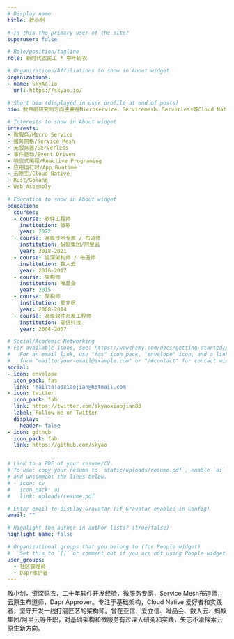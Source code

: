 ```yaml
---
# Display name
title: 敖小剑

# Is this the primary user of the site?
superuser: false

# Role/position/tagline
role: 新时代农民工 * 中年码农

# Organizations/Affiliations to show in About widget
organizations:
- name: SkyAo.io
  url: https://skyao.io/

# Short bio (displayed in user profile at end of posts)
bio: 我目前研究的方向主要在Microservice、Servicemesh、Serverless等Cloud Native相关的领域，全职从事Dapr开发，欢迎交流和指导

# Interests to show in About widget
interests:
- 微服务/Micro Service
- 服务网格/Service Mesh
- 无服务器/Serverless
- 事件驱动/Event Driven
- 响应式编程/Reactive Programing
- 应用运行时/App Runtime
- 云原生/Cloud Native
- Rust/Golang
- Web Assembly

# Education to show in About widget
education:
  courses:
  - course: 软件工程师
    institution: 微软
    year: 2022
  - course: 高级技术专家 / 布道师
    institution: 蚂蚁集团/阿里云
    year: 2018-2021
  - course: 资深架构师 / 布道师
    institution: 数人云
    year: 2016-2017
  - course: 架构师
    institution: 唯品会
    year: 2015
  - course: 架构师
    institution: 爱立信
    year: 2008-2014
  - course: 高级软件开发工程师
    institution: 亚信科技
    year: 2004-2007

# Social/Academic Networking
# For available icons, see: https://wowchemy.com/docs/getting-started/page-builder/#icons
#   For an email link, use "fas" icon pack, "envelope" icon, and a link in the
#   form "mailto:your-email@example.com" or "/#contact" for contact widget.
social:
- icon: envelope
  icon_pack: fas
  link: 'mailto:aoxiaojian@hotmail.com'
- icon: twitter
  icon_pack: fab
  link: https://twitter.com/skyaoxiaojian80
  label: Follow me on Twitter
  display:
    header: false
- icon: github
  icon_pack: fab
  link: https://github.com/skyao


# Link to a PDF of your resume/CV.
# To use: copy your resume to `static/uploads/resume.pdf`, enable `ai` icons in `params.toml`, 
# and uncomment the lines below.
# - icon: cv
#   icon_pack: ai
#   link: uploads/resume.pdf

# Enter email to display Gravatar (if Gravatar enabled in Config)
email: ""

# Highlight the author in author lists? (true/false)
highlight_name: false

# Organizational groups that you belong to (for People widget)
#   Set this to `[]` or comment out if you are not using People widget.
user_groups:
  - 社区管理员
  - Dapr维护者
---
```


敖小剑，资深码农，二十年软件开发经验，微服务专家，Service Mesh布道师，云原生布道师，Dapr Approver。专注于基础架构，Cloud Native 爱好者和实践者，坚守开发一线打磨匠艺的架构师。曾在亚信、爱立信、唯品会、数人云、蚂蚁集团/阿里云等任职，对基础架构和微服务有过深入研究和实践，矢志不渝探索云原生新方向。



